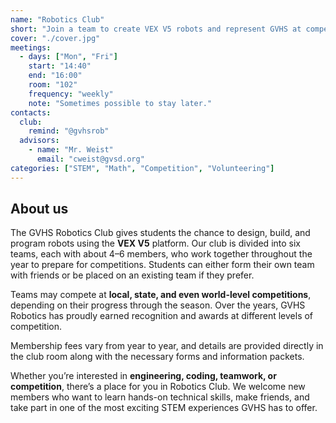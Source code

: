 ```yaml
---
name: "Robotics Club"
short: "Join a team to create VEX V5 robots and represent GVHS at competitions from local to world stages."
cover: "./cover.jpg"
meetings:
  - days: ["Mon", "Fri"]
    start: "14:40"
    end: "16:00"
    room: "102"
    frequency: "weekly"
    note: "Sometimes possible to stay later."
contacts:
  club:
    remind: "@gvhsrob"
  advisors:
    - name: "Mr. Weist"
      email: "cweist@gvsd.org"
categories: ["STEM", "Math", "Competition", "Volunteering"]
---
```


## About us

The GVHS Robotics Club gives students the chance to design, build, and program robots using the **VEX V5** platform. Our club is divided into six teams, each with about 4–6 members, who work together throughout the year to prepare for competitions. Students can either form their own team with friends or be placed on an existing team if they prefer.  

Teams may compete at **local, state, and even world-level competitions**, depending on their progress through the season. Over the years, GVHS Robotics has proudly earned recognition and awards at different levels of competition.  

Membership fees vary from year to year, and details are provided directly in the club room along with the necessary forms and information packets.  

Whether you’re interested in **engineering, coding, teamwork, or competition**, there’s a place for you in Robotics Club. We welcome new members who want to learn hands-on technical skills, make friends, and take part in one of the most exciting STEM experiences GVHS has to offer.
